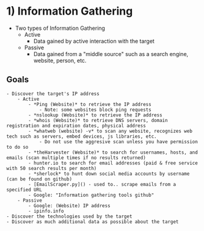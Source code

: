 # 1) Information Gathering

- Two types of Information Gathering
	- Active
		- Data gained by active interaction with the target
	- Passive
		- Data gained from a "middle source" such as a search engine, website, person, etc.
    
## Goals
	- Discover the target's IP address
		- Active
			- *Ping (Website)* to retrieve the IP address
				- Note: some websites block ping requests
			- *nslookup (Website)* to retrieve the IP address
			- *whois (Website)* to retrieve DNS servers, domain registration and expiration dates, physical address
			- *whatweb (website) -v* to scan any website, recognizes web tech such as servers, embed devices, js libraries, etc.
				- Do not use the aggresive scan unless you have permission to do so
			- *theHarvester (Website)* to search for usernames, hosts, and emails (scan multiple times if no results returned)
			- hunter.io to search for email addresses (paid & free service with 50 search results per month)
			- *sherlock* to hunt down social media accounts by username (can be found on github)
			- [EmailScraper.py]() - used to.. scrape emails from a specified URL 
			- Google: "Information gathering tools github"
		- Passive
			- Google: (Website) IP address 
			- ipinfo.info
	- Discover the technologies used by the target
	- Discover as much additional data as possible about the target

